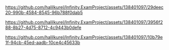 

https://github.com/halilkurel/Infinity.ExamProject/assets/138401097/29deec20-990b-4584-8545-96b788f0dab5



https://github.com/halilkurel/Infinity.ExamProject/assets/138401097/3956f288-8b27-4d75-8712-4c9443b0defe



https://github.com/halilkurel/Infinity.ExamProject/assets/138401097/10b79e1f-94cb-45ed-aadb-10ce4c45633b

